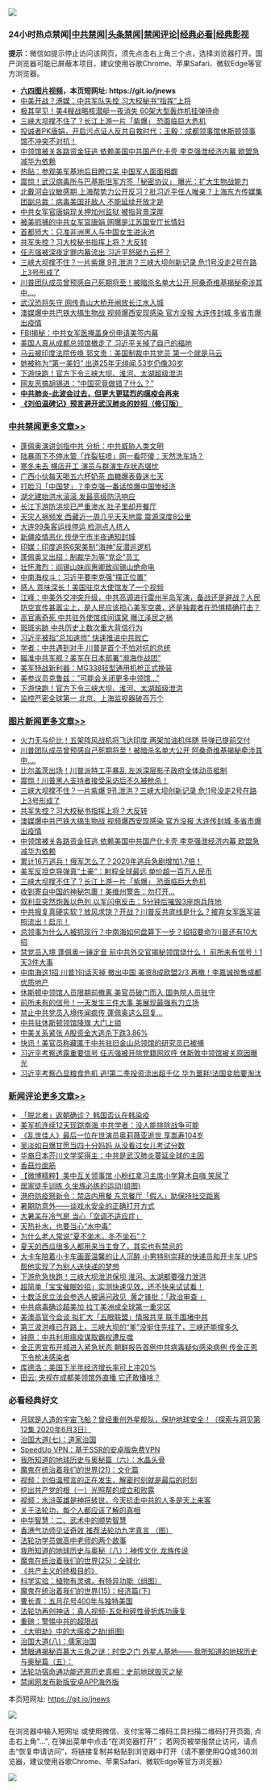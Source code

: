 ![](https://raw.githubusercontent.com/fqnews/bnews/master/64photo/fqnews-qr.jpg)

<div id="tt">
<h3>24小时热点禁闻|<a href="#%E4%B8%AD%E5%85%B1%E7%A6%81%E9%97%BB%E6%9B%B4%E5%A4%9A%E6%96%87%E7%AB%A0">中共禁闻</a>|<a href="#%E5%9B%BE%E7%89%87%E6%96%B0%E9%97%BB%E6%9B%B4%E5%A4%9A%E6%96%87%E7%AB%A0">头条禁闻</a>|<a href="#%E6%96%B0%E9%97%BB%E8%AF%84%E8%AE%BA%E6%9B%B4%E5%A4%9A%E6%96%87%E7%AB%A0">禁闻评论|<a href="#%E5%BF%85%E7%9C%8B%E7%BB%8F%E5%85%B8%E5%A5%BD%E6%96%87">经典必看|<a href="https://gitlab.com/zh99/dong/-/blob/master/README.md#%E7%9C%9F%E7%9B%B8%E8%A7%86%E9%A2%91">经典影视</a></h3>
<div><b>提示：</b>微信如提示停止访问该网页，须先点击右上角三个点，选择浏览器打开。国产浏览器可能已屏蔽本项目，建议使用谷歌Chrome、苹果Safari、微软Edge等官方浏览器。</div>
<ul>
<li><b><a href="http://d1.bdrive.tk/64.mp4" target="_blank">六四图片视频</a>，本页短网址: https://git.io/jnews</b></li>
<li><a href="/comments/20200726/1366436.md">中美开战？港媒：中共军队失控 习大校秘书“指挥”上将</a></li>
<li><a href="/cbnews/20200726/1366515.md">极其罕见！美4艘战略核潜艇一夜消失 60架大型轰炸机挂弹待命 </a></li>
<li><a href="/topimagenews/20200726/1366502.md">三峡大坝撑不住了？长江上游一片「紫爆」 恐面临巨大危机</a></li>
<li><a href="/bannedvideo/20200726/1366474.md">投诚者PK唐娟，开启污点证人反共自救时代；王毅：成都领事馆休斯顿领事馆不冲突不对抗！</a></li>
<li><a href="/topimagenews/20200726/1366505.md">中领馆被关各路资金狂逃 依赖美国中共国产化卡壳 李克强泄经济内幕 欧盟急减华为依赖</a></li>
<li><a href="/cnnews/20200726/1366593.md">热贴：参观美军基地后目瞪口呆 中国军人面面相觑</a></li>
<li><a href="/cbnews/20200726/1366519.md">震惊！武汉病毒所与巴基斯坦军方签「秘密协议」 曝光：扩大生物战能力</a></li>
<li><a href="/comments/20200727/1366719.md">北戴河会议敏感期 上海帮势力公开反习？批习近平任人唯亲？上海东方传媒集团副总裁：病毒美国非敌人 不能延续开放才是</a></li>
<li><a href="/cnnews/20200726/1366590.md">中共女军官唐娟现关押加州监狱 被指背景深厚</a></li>
<li><a href="/comments/20200727/1366743.md">被美抓捕的中共女军官唐娟 网曝是江苏国安厅长情妇</a></li>
<li><a href="/cbnews/20200727/1366723.md">首都师大：只准非洲黑人与中国女生进泳池</a></li>
<li><a href="/topimagenews/20200726/1366644.md">共军失控？习大校秘书指挥上将？大反转</a></li>
<li><a href="/comments/20200727/1366751.md">任志强被深夜定罪内幕流出 习近平怒砸九云杯？</a></li>
<li><a href="/topimagenews/20200726/1366657.md">三峡大坝撑不住？一片紫爆 9孔泄洪？三峡大坝创新记录 危!1号没走2号在路上3号形成了</a></li>
<li><a href="/topimagenews/20200727/1366805.md">川普团队成员曾预感自己死期将至！被暗杀名单大公开 阿桑奇维基揭秘牵涉其中….</a></li>
<li><a href="/cbnews/20200727/1366688.md">武汉恐将失守 网传青山大桥开闸放长江水入城</a></li>
<li><a href="/topimagenews/20200726/1366506.md">澳媒爆中共巴铁大搞生物战 视频爆西安现感染 官方没报 大连传封城 多省市爆出疫情</a></li>
<li><a href="/cbnews/20200727/1366671.md">FBI揭秘：中共女军医掩盖身份申请美签内幕</a></li>
<li><a href="/cbnews/20200727/1366739.md">美国人真从成都总领馆撤走了 习近平关掉了自己的福地</a></li>
<li><a href="/comments/20200727/1366717.md">马云被印度法院传唤 郭文贵：美国制裁中共党员 第一个就是马云</a></li>
<li><a href="/yule/20200727/1366675.md">她被称为“第一美妇” 出道25年无绯闻 53岁仍像30岁</a></li>
<li><a href="/cbnews/20200727/1366842.md">下游快跑！官方下令三峡大坝、淮河、太湖超级泄洪</a></li>
<li><a href="/cbnews/20200727/1366754.md">网友恶搞胡锡进：“中国究竟做错了什么？”</a></li>
<li><b><a href="/comments/20200211/1275071.md" target="_blank">中共肺炎-此波会过去，但更大更猛烈的瘟疫会再来</a></b></li>
<li><b><a href="/comments/20200207/1272816.md" target="_blank">《刘伯温碑记》预言避开武汉肺炎的妙招（修订版）</a></b></li>
</ul>
</div>

<div class="catlist">
<h3><a href="/cbnews/" target="_blank">中共禁闻</a><span><a href="/cbnews/" target="_blank" rel="nofollow">更多文章>></a></span></h3>
<ul>
<li><a href="/cbnews/20200727/1366986.md" target="_blank">蓬佩奥演讲剑指中共 分析：中共威胁人类文明</a></li>
<li><a href="/cbnews/20200727/1366962.md" target="_blank">陆暴雨下不停水管「炸裂狂喷」网一看吓傻：天然洗车场？</a></li>
<li><a href="/cbnews/20200727/1366961.md" target="_blank">寒冬未去 横店开工 演员与群演生存状态堪忧</a></li>
<li><a href="/cbnews/20200727/1366956.md" target="_blank">广西小伙每天喝五六杯奶茶 血糖爆表昏迷七天</a></li>
<li><a href="/cbnews/20200727/1366952.md" target="_blank">打脸习「中国梦」？李克强一番话惊爆中国惨经济</a></li>
<li><a href="/cbnews/20200727/1366951.md" target="_blank">湖北建始洪水滚滚 发最高级防汛响应</a></li>
<li><a href="/cbnews/20200727/1366947.md" target="_blank">长江下游防洪坝已严重渗水 肚子里却开餐厅</a></li>
<li><a href="/cbnews/20200727/1366944.md" target="_blank">天灾人祸频发 西藏近一周几乎天天地震 震源深度8公里</a></li>
<li><a href="/cbnews/20200727/1366930.md" target="_blank">大连99条客运线停运 检测点人挤人</a></li>
<li><a href="/cbnews/20200727/1366929.md" target="_blank">新疆疫情恶化 传伊宁市半夜通知封城</a></li>
<li><a href="/cbnews/20200727/1366916.md" target="_blank">印媒：印度追购6架美制“海神”反潜巡逻机</a></li>
<li><a href="/cbnews/20200727/1366915.md" target="_blank">蓬佩奥又出招：制裁华为等“党企”员工</a></li>
<li><a href="/cbnews/20200727/1366904.md" target="_blank">壮怀激烈：阎锡山妹阎惠卿致阎锡山绝命电</a></li>
<li><a href="/cbnews/20200727/1366894.md" target="_blank">中南海权斗：习近平要李克强“摆正位置”</a></li>
<li><a href="/cbnews/20200727/1366893.md" target="_blank">感人 意味深长！美国驻京大使馆发了一个视频</a></li>
<li><a href="/cbnews/20200727/1366888.md" target="_blank">江峰：中美外交冲突升级，中共高调进行雷州半岛军演，备战还是避战？人民防空宣传甚嚣尘上，是人民应该担心美军空袭，还是独裁者在恐惧精确打击？</a></li>
<li><a href="/cbnews/20200727/1366887.md" target="_blank">高官离奇死 中共驻外使馆成间谍窝 曝江泽民之祸</a></li>
<li><a href="/cbnews/20200727/1366886.md" target="_blank">斑斑劣跡 中共历史上数次重大背信行为</a></li>
<li><a href="/cbnews/20200727/1366878.md" target="_blank">习近平被指“总加速师” 快速推进中共败亡</a></li>
<li><a href="/cbnews/20200727/1366877.md" target="_blank">学者：中共遇到对手 川普是首个不怕对抗的总统</a></li>
<li><a href="/cbnews/20200727/1366876.md" target="_blank">瞄准中共军舰？美军在日本部署“濒海作战团”</a></li>
<li><a href="/cbnews/20200727/1366848.md" target="_blank">美军特战新利器：MG338轻型通用机枪正式换装</a></li>
<li><a href="/cbnews/20200727/1366847.md" target="_blank">美参议员克鲁兹：&#8221;可能会关闭更多中领馆&#8230;&#8221;</a></li>
<li><a href="/cbnews/20200727/1366842.md" target="_blank">下游快跑！官方下令三峡大坝、淮河、太湖超级泄洪</a></li>
<li><a href="/cbnews/20200727/1366841.md" target="_blank">监控严密全球第一 北京、上海监视器破百万个</a></li>

</ul>
</div>
<div class="catlist">
<h3><a href="/topimagenews/" target="_blank">图片新闻</a><span><a href="/topimagenews/" target="_blank" rel="nofollow">更多文章>></a></span></h3>
<ul>
<li><a href="/topimagenews/20200727/1366924.md" target="_blank">火力无与伦比！五架阵风战机将飞达印度 两架加油机伴随 导弹已提前交付</a></li>
<li><a href="/topimagenews/20200727/1366805.md" target="_blank">川普团队成员曾预感自己死期将至！被暗杀名单大公开 阿桑奇维基揭秘牵涉其中….</a></li>
<li><a href="/topimagenews/20200727/1366794.md" target="_blank">比尔盖茨出场！川普派特工平暴乱 左派深层影子政府全体动员抵制</a></li>
<li><a href="/topimagenews/20200727/1366775.md" target="_blank">震惊！川普黑人支持者接受采访后不久被枪杀！</a></li>
<li><a href="/topimagenews/20200726/1366657.md" target="_blank">三峡大坝撑不住？一片紫爆 9孔泄洪？三峡大坝创新记录 危!1号没走2号在路上3号形成了</a></li>
<li><a href="/topimagenews/20200726/1366644.md" target="_blank">共军失控？习大校秘书指挥上将？大反转</a></li>
<li><a href="/topimagenews/20200726/1366506.md" target="_blank">澳媒爆中共巴铁大搞生物战 视频爆西安现感染 官方没报 大连传封城 多省市爆出疫情</a></li>
<li><a href="/topimagenews/20200726/1366505.md" target="_blank">中领馆被关各路资金狂逃 依赖美国中共国产化卡壳 李克强泄经济内幕 欧盟急减华为依赖</a></li>
<li><a href="/topimagenews/20200726/1366504.md" target="_blank">累计16万逃兵！俄军怎么了？2020年逃兵急剧增加1.7倍！</a></li>
<li><a href="/topimagenews/20200726/1366503.md" target="_blank">美军反坦克导弹真&#8221;土豪&#8221;：射程全球最远 单价超一百万人民币</a></li>
<li><a href="/topimagenews/20200726/1366502.md" target="_blank">三峡大坝撑不住了？长江上游一片「紫爆」 恐面临巨大危机</a></li>
<li><a href="/topimagenews/20200726/1366501.md" target="_blank">收到寄自中国的神秘包裹！美维州警告：勿打开&#8230;</a></li>
<li><a href="/topimagenews/20200726/1366500.md" target="_blank">叙利亚突然炮轰以色列 以军闪电反击：5分钟后摧毁3座炮兵阵地</a></li>
<li><a href="/topimagenews/20200725/1366320.md" target="_blank">中共报复真硬实软？放风求饶？开战？川普反共底线是什么？被弃女军医军装照流出！启示！</a></li>
<li><a href="/topimagenews/20200725/1366305.md" target="_blank">总领事为​​​什么人被抓现行？中南海如何盘算下一步？招招要命?川普还有10大招</a></li>
<li><a href="/topimagenews/20200725/1366252.md" target="_blank">禁党员入境 蓬佩奥一锤定音 前中共外交官揭秘领馆烧什么！ 前所未有信号！1天3件大事</a></li>
<li><a href="/topimagenews/20200725/1366241.md" target="_blank">中南海这1招 川普1句话灭掉 撤出中国 美资8成欧盟2/3 再撤！李嘉诚抛售成都优质地产</a></li>
<li><a href="/topimagenews/20200725/1366080.md" target="_blank">休斯顿中领馆人员限期前撤离 美官员破门而入 国务院人员驻守</a></li>
<li><a href="/topimagenews/20200725/1366045.md" target="_blank">前所未有的信号！一天发生三件大事 美展现最强有力立场</a></li>
<li><a href="/topimagenews/20200725/1366028.md" target="_blank">禁止中共党员入境传闻疯传 蓬佩奥这么回复&#8230;</a></li>
<li><a href="/topimagenews/20200725/1365910.md" target="_blank">中共驻休斯顿领馆降旗 大门上锁</a></li>
<li><a href="/topimagenews/20200725/1365903.md" target="_blank">中美关系紧张 A股资金大逃杀下跌3.86%</a></li>
<li><a href="/topimagenews/20200725/1365879.md" target="_blank">快讯！美官员称藏匿于中共驻旧金山总领馆的研究员已被捕</a></li>
<li><a href="/topimagenews/20200724/1365853.md" target="_blank">习近平考察透露重要信号 任志强被开除党籍网欢呼 休斯敦中领馆被关原因曝光</a></li>
<li><a href="/topimagenews/20200724/1365801.md" target="_blank">习近平考察凸显粮食危机 逃!第二季投资流出超千亿 华为噩耗!法国变脸要淘汰</a></li>

</ul>
</div>
<div class="catlist">
<h3><a href="/comments/" target="_blank">新闻评论</a><span><a href="/comments/" target="_blank" rel="nofollow">更多文章>></a></span></h3>
<ul>
<li><a href="/comments/20200727/1366983.md" target="_blank">「脱北者」返朝确诊？ 韩国否认在韩染疫</a></li>
<li><a href="/comments/20200727/1366980.md" target="_blank">美军机连续12天现踪南海 中共学者：没人能排除战争可能</a></li>
<li><a href="/comments/20200727/1366954.md" target="_blank">《乱世佳人》最后一位在世演员奥莉薇亚逝世  享嵩寿104岁</a></li>
<li><a href="/comments/20200727/1366953.md" target="_blank">吴淡如自爆甘愿当四十分妈妈  从没看过女儿考试分数</a></li>
<li><a href="/comments/20200727/1366943.md" target="_blank">华裔日本芥川文学奖得主：中共是武汉肺炎蔓延全球的主因</a></li>
<li><a href="/comments/20200727/1366942.md" target="_blank">香菇炒面筋</a></li>
<li><a href="/comments/20200727/1366935.md" target="_blank">【微博精粹】美中互关领事馆 小粉红拿习主席小学算术自嗨 笑尿了</a></li>
<li><a href="/comments/20200727/1366923.md" target="_blank">居家徒手训练 久坐族必练的运动(组图)</a></li>
<li><a href="/comments/20200727/1366922.md" target="_blank">港府防疫祭新令：禁店内用餐  东京餐厅「假人」助保持社交距离</a></li>
<li><a href="/comments/20200727/1366921.md" target="_blank">暑期防意外——谈戏水安全的正确打开方式</a></li>
<li><a href="/comments/20200727/1366920.md" target="_blank">大暑呆在冷气房  当心「空调不适应症」</a></li>
<li><a href="/comments/20200727/1366919.md" target="_blank">天热补水，也要当心“水中毒”</a></li>
<li><a href="/comments/20200727/1366918.md" target="_blank">为什么老人常说“夏不坐木，冬不坐石”？</a></li>
<li><a href="/comments/20200727/1366917.md" target="_blank">夏天的西瓜很多人都用来当主食了，其实也有禁忌的</a></li>
<li><a href="/comments/20200727/1366901.md" target="_blank">大卡车陪着小卡车画面温馨的让人沉醉  小男特别崇拜的快递员和开卡车 UPS帮他实现了为别人送快递的梦想</a></li>
<li><a href="/comments/20200727/1366896.md" target="_blank">下游危急快跑！三峡大坝泄洪保坝 淮河、太湖都要强力泄洪</a></li>
<li><a href="/comments/20200727/1366895.md" target="_blank">超简单「宝宝催眠妙招」实测快速见效，还不快来试试看！</a></li>
<li><a href="/comments/20200727/1366890.md" target="_blank">十数泛民立法会参选人被逼问政见  黄之锋批：「政治审查 」</a></li>
<li><a href="/comments/20200727/1366889.md" target="_blank">中共病毒确诊超美加 拉丁美洲成全球第一重灾区</a></li>
<li><a href="/comments/20200727/1366875.md" target="_blank">美澳高官今会谈 拟扩大「五眼联盟」情报共享 联手围堵中共</a></li>
<li><a href="/comments/20200727/1366858.md" target="_blank">第三波洪峰已在路上，三峡大坝的“爹”没挺住先挂了，三峡还能撑多久</a></li>
<li><a href="/comments/20200727/1366837.md" target="_blank">钟原：中共利用瘟疫谋取霸权遭反噬</a></li>
<li><a href="/comments/20200727/1366836.md" target="_blank">金正恩宣布开城进入紧急状态 朝鲜报告首例中共病毒疑似感染病例 传金正恩下令枪决感染者</a></li>
<li><a href="/comments/20200727/1366826.md" target="_blank">库德洛：美国下半年经济增长率可上冲20%</a></li>
<li><a href="/comments/20200727/1366825.md" target="_blank">田云: 央视在成都美领馆外直播 它还敢播啥？</a></li>

</ul>
</div>

<div class="catlist">
<h3>必看经典好文</h3>
<ul>
<li><a href="/comments/20200712/1359456.md" target="_blank">月球是人造的宇宙飞船？曾经重创外星舰队，保护地球安全！（探索与洞见第12集 2020年6月3日）</a></li>
<li><a href="/cbnews/20190424/913985.md" target="_blank">治国大道(七)：道家治国</a></li>
<li><a href="/cbnews/20191226/1241739.md" target="_blank">SpeedUp VPN：基于SSR的安卓版免费VPN</a></li>
<li><a href="/cbnews/20171115/856086.md" target="_blank">我所知道的地球历史与奥秘篇（六）：水晶头骨</a></li>
<li><a href="/comments/20180802/980476.md" target="_blank">魔鬼在统治着我们的世界(21)：文化篇</a></li>
<li><a href="/comments/20200628/1351782.md" target="_blank">视频：刘伯温预言的正在发生，解密时刻就是最后的时刻</a></li>
<li><a href="/comments/20200629/1352460.md" target="_blank">挖出共产党的根（一）光照帮的成立和败露</a></li>
<li><a href="/comments/20200623/1273653.md" target="_blank">视频：水浒英雄是神将转世，今天抗击中共的人多是天上来客</a></li>
<li><a href="/topimagenews/20161125/619230.md" target="_blank">关于法轮功，每个人都应该了解的真相</a></li>
<li><a href="/comments/20200605/783249.md" target="_blank">中华智慧：二、武术中的顺势智慧</a></li>
<li><a href="/comments/20200517/1330064.md" target="_blank">香港气功师见证奇效 推荐法轮功九字真言 （图）</a></li>
<li><a href="/comments/20200629/1352533.md" target="_blank">法轮功学员做高中老师的两个故事</a></li>
<li><a href="/topimagenews/20180225/905380.md" target="_blank">我所知道的地球历史与奥秘（八）：神传文化 龙族传说</a></li>
<li><a href="/comments/20181017/1014654.md" target="_blank">魔鬼在统治着我们的世界(25)：全球化</a></li>
<li><a href="/bookwiki/20171120/858084.md" target="_blank">《共产主义的终极目的》</a></li>
<li><a href="/comments/20200605/783205.md" target="_blank">科学实验：植物有灵魂，有特异功能（组图）</a></li>
<li><a href="/topimagenews/20180610/955499.md" target="_blank">魔鬼在统治着我们的世界(15)：经济篇(下)</a></li>
<li><a href="/comments/20200713/1359796.md" target="_blank">曹长青：五月花号400年与独特美国</a></li>
<li><a href="/comments/20190516/1128964.md" target="_blank">法轮功再创神话：真人视频-五处粉碎性骨折炼功康复</a></li>
<li><a href="/comments/20200717/1362287.md" target="_blank">重磅：警惕中共的超限战</a></li>
<li><a href="/comments/20200203/1269785.md" target="_blank">《大明劫》中的大瘟疫之劫(组图)</a></li>
<li><a href="/cbnews/20190424/914482.md" target="_blank">治国大道(八)：儒家治国</a></li>
<li><a href="/cbnews/20170907/819423.md" target="_blank">慧眼通揭秘百慕大三角之谜：时空之门 外星人基地—— 我所知道的地球历史与奥秘篇（五）：</a></li>
<li><a href="/tculture/20121025/73069.md" target="_blank">法轮功宿命通功能还原历史真相：史前地球毁灭之秘</a></li>
<li><a href="/comments/20200627/783266.md" target="_blank">禁闻网发布新版安卓APP海外版</a></li>

</ul>
</div>

本页短网址: https://git.io/jnews

![](https://raw.githubusercontent.com/fqnews/bnews/master/64photo/fqnews-qr.jpg)

在浏览器中输入短网址 或使用微信、支付宝等二维码工具扫描二维码打开页面, 点击右上角"...", 在弹出菜单中点击“在浏览器打开”； 若网页被举报禁止访问，请点击“恢复申请访问”，将链接复制并粘贴到浏览器中打开（请不要使用QQ或360浏览器，建议使用谷歌Chrome、苹果Safari、微软Edge等官方浏览器）

![](https://raw.githubusercontent.com/fqnews/bnews/master/64photo/wx.jpg)